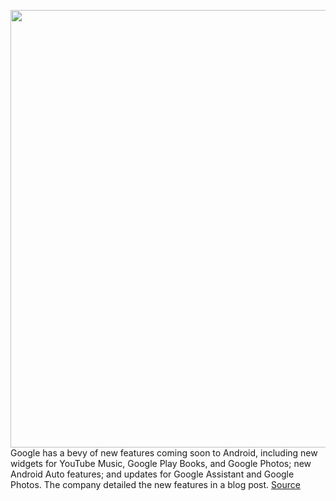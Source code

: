 <img src='https://cdn.vox-cdn.com/thumbor/F9Ux-QwUGjm8QLrJdwyunP62PfY=/0x0:1516x853/1200x800/filters:focal(637x306:879x548)/cdn.vox-cdn.com/uploads/chorus_image/image/70215140/Untitled__4_.0.png' width='700px' /><br/>
Google has a bevy of new features coming soon to Android, including new widgets for YouTube Music, Google Play Books, and Google Photos; new Android Auto features; and updates for Google Assistant and Google Photos. The company detailed the new features in a blog post.
<a href='https://www.theverge.com/2021/12/1/22811617/google-android-auto-widgets-assistant-family-bell-updates-december-2021'> Source <a/>